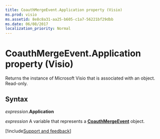 ```yaml
---
title: CoauthMergeEvent.Application property (Visio)
ms.prod: visio
ms.assetid: 8e8c8a31-aa25-b605-c1a7-56221bf29dbb
ms.date: 06/08/2017
localization_priority: Normal
---
```



# CoauthMergeEvent.Application property (Visio)

Returns the instance of Microsoft Visio that is associated with an object. Read-only.


## Syntax

_expression_.**Application**

_expression_ A variable that represents a **[CoauthMergeEvent](visio.coauthmergeevent.md)** object.

[!include[Support and feedback](~/includes/feedback-boilerplate.md)]